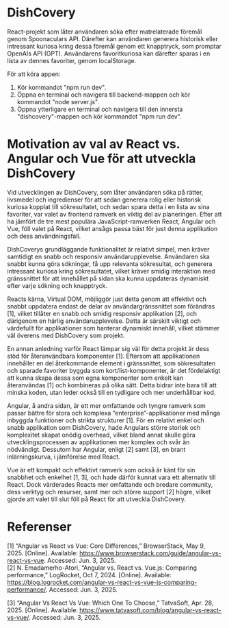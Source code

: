 # DishCovery
React-projekt som låter användaren söka efter matrelaterade föremål genom Spoonaculars API. Därefter kan användaren generera historisk eller intressant kuriosa kring dessa föremål genom ett knapptryck, som promptar OpenAIs API (GPT). Användarens favoritkuriosa kan därefter sparas i en lista av dennes favoriter, genom localStorage.

För att köra appen:

1. Kör kommandot "npm run dev".
2. Öppna en terminal och navigera till backend-mappen och kör kommandot "node server.js".
3. Öppna ytterligare en terminal och navigera till den innersta "dishcovery"-mappen och kör kommandot "npm run dev".


# Motivation av val av React vs. Angular och Vue för att utveckla DishCovery
Vid utvecklingen av DishCovery, som låter användaren söka på rätter, livsmedel och ingredienser för att sedan generera rolig eller historisk kuriosa kopplat till sökresultatet, och sedan spara detta i en lista av sina favoriter, var valet av frontend ramverk en viktig del av planeringen. Efter att ha jämfört de tre mest populära JavaScript-ramverken React, Angular och Vue, föll valet på React, vilket ansågs passa bäst för just denna applikation och dess användningsfall.

DishCoverys grundläggande funktionalitet är relativt simpel, men kräver samtidigt en snabb och responsiv användarupplevelse. Användaren ska snabbt kunna göra sökningar, få upp relevanta sökresultat, och generera intressant kuriosa kring sökresultatet, vilket kräver smidig interaktion med gränssnittet för att innehållet på sidan ska kunna uppdateras dynamiskt efter varje sökning och knapptryck. 

Reacts kärna, Virtual DOM, möjliggör just detta genom att effektivt och snabbt uppdatera endast de delar av användargränssnittet som förändras [1], vilket tillåter en snabb och smidig responsiv applikation [2], och därigenom en härlig användarupplevelse. Detta är särskilt viktigt och värdefullt för applikationer som hanterar dynamiskt innehåll, vilket stämmer väl överens med DishCovery som projekt.

En annan anledning varför React lämpar sig väl för detta projekt är dess stöd för återanvändbara komponenter [1]. Eftersom att applikationen innehåller en del återkommande element i gränssnittet, som sökresultaten och sparade favoriter byggda som kort/list-komponenter, är det fördelaktigt att kunna skapa dessa som egna komponenter som enkelt kan återanvändas [1] och kombineras på olika sätt. Detta bidrar inte bara till att minska koden, utan leder också till en tydligare och mer underhållbar kod.

Angular, å andra sidan, är ett mer omfattande och tyngre ramverk som passar bättre för stora och komplexa “enterprise”-applikationer med många inbyggda funktioner och strikta strukturer [1]. För en relativt enkel och snabb applikation som DishCovery, hade Angulars större storlek och komplexitet skapat onödig overhead, vilket bland annat skulle göra utvecklingsprocessen av applikationen mer komplex och svår än nödvändigt. Dessutom har Angular, enligt [2] samt [3], en brant inlärningskurva, i jämförelse med React.

Vue är ett kompakt och effektivt ramverk som också är känt för sin snabbhet och enkelhet [1, 3], och hade därför kunnat vara ett alternativ till React. Dock värderades Reacts mer omfattande och bredare community, dess verktyg och resurser, samt mer och större support [2] högre, vilket gjorde att valet till slut föll på React för att utveckla DishCovery.

# Referenser
[1] “Angular vs React vs Vue: Core Differences,” BrowserStack, May 9, 2025. [Online]. Available: https://www.browserstack.com/guide/angular-vs-react-vs-vue. Accessed: Jun. 3, 2025.  
[2] N. Emadamerho-Atori, “Angular vs. React vs. Vue.js: Comparing performance,” LogRocket, Oct 7, 2024. [Online]. Available: https://blog.logrocket.com/angular-vs-react-vs-vue-js-comparing-performance/. Accessed: Jun. 3, 2025.

[3] “Angular Vs React Vs Vue: Which One To Choose,” TatvaSoft, Apr. 28, 2025. [Online]. Available: https://www.tatvasoft.com/blog/angular-vs-react-vs-vue/. Accessed: Jun. 3, 2025. 

